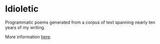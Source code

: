 # Idioletic

Programmatic poems generated from a corpus of text spanning nearly ten years of my writing.

More information [here](https://phrancism.com/idiolectic).
